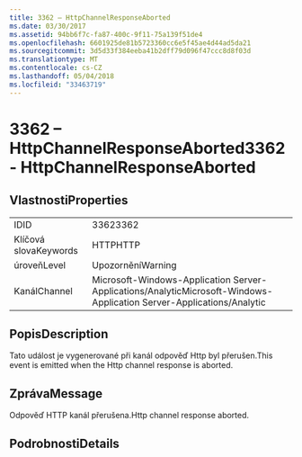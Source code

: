 ```yaml
---
title: 3362 – HttpChannelResponseAborted
ms.date: 03/30/2017
ms.assetid: 94bb6f7c-fa87-400c-9f11-75a139f51de4
ms.openlocfilehash: 6601925de81b5723360cc6e5f45ae4d44ad5da21
ms.sourcegitcommit: 3d5d33f384eeba41b2dff79d096f47ccc8d8f03d
ms.translationtype: MT
ms.contentlocale: cs-CZ
ms.lasthandoff: 05/04/2018
ms.locfileid: "33463719"
---
```

# <a name="3362---httpchannelresponseaborted"></a><span data-ttu-id="51492-102">3362 – HttpChannelResponseAborted</span><span class="sxs-lookup"><span data-stu-id="51492-102">3362 - HttpChannelResponseAborted</span></span>
## <a name="properties"></a><span data-ttu-id="51492-103">Vlastnosti</span><span class="sxs-lookup"><span data-stu-id="51492-103">Properties</span></span>  
  
|||  
|-|-|  
|<span data-ttu-id="51492-104">ID</span><span class="sxs-lookup"><span data-stu-id="51492-104">ID</span></span>|<span data-ttu-id="51492-105">3362</span><span class="sxs-lookup"><span data-stu-id="51492-105">3362</span></span>|  
|<span data-ttu-id="51492-106">Klíčová slova</span><span class="sxs-lookup"><span data-stu-id="51492-106">Keywords</span></span>|<span data-ttu-id="51492-107">HTTP</span><span class="sxs-lookup"><span data-stu-id="51492-107">HTTP</span></span>|  
|<span data-ttu-id="51492-108">úroveň</span><span class="sxs-lookup"><span data-stu-id="51492-108">Level</span></span>|<span data-ttu-id="51492-109">Upozornění</span><span class="sxs-lookup"><span data-stu-id="51492-109">Warning</span></span>|  
|<span data-ttu-id="51492-110">Kanál</span><span class="sxs-lookup"><span data-stu-id="51492-110">Channel</span></span>|<span data-ttu-id="51492-111">Microsoft-Windows-Application Server-Applications/Analytic</span><span class="sxs-lookup"><span data-stu-id="51492-111">Microsoft-Windows-Application Server-Applications/Analytic</span></span>|  
  
## <a name="description"></a><span data-ttu-id="51492-112">Popis</span><span class="sxs-lookup"><span data-stu-id="51492-112">Description</span></span>  
 <span data-ttu-id="51492-113">Tato událost je vygenerované při kanál odpověď Http byl přerušen.</span><span class="sxs-lookup"><span data-stu-id="51492-113">This event is emitted when the Http channel response is aborted.</span></span>  
  
## <a name="message"></a><span data-ttu-id="51492-114">Zpráva</span><span class="sxs-lookup"><span data-stu-id="51492-114">Message</span></span>  
 <span data-ttu-id="51492-115">Odpověď HTTP kanál přerušena.</span><span class="sxs-lookup"><span data-stu-id="51492-115">Http channel response aborted.</span></span>  
  
## <a name="details"></a><span data-ttu-id="51492-116">Podrobnosti</span><span class="sxs-lookup"><span data-stu-id="51492-116">Details</span></span>
